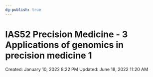 ```yaml
---
dg-publish: true
---
```


# IAS52 Precision Medicine - 3 Applications of genomics in precision medicine 1

Created: January 10, 2022 8:22 PM
Updated: June 18, 2022 11:20 AM